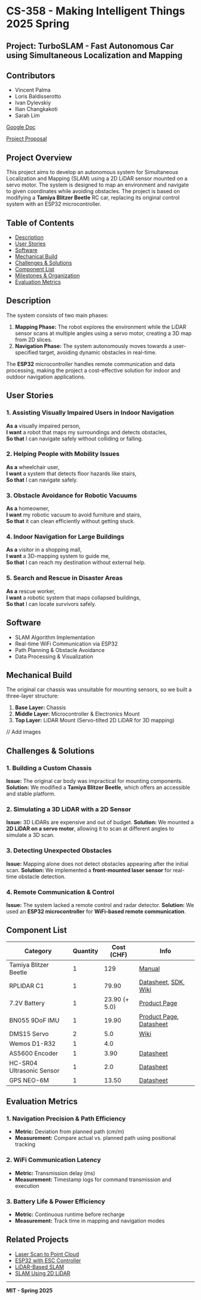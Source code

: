 # CS-358 - Making Intelligent Things 2025 Spring
## Project: TurboSLAM - Fast Autonomous Car using Simultaneous Localization and Mapping

## Contributors
- Vincent Palma
- Loris Baldisserotto
- Ivan Dylevskiy
- Ilian Changkakoti
- Sarah Lim

[Google Doc](https://docs.google.com/document/d/1Hz-CrI_mGBuuY4Cr6uao3CeAetyIk8hIU1p6bzpezqY/edit?usp=sharing)

[Project Proposal](https://www.overleaf.com/read/mtyzjbnkwfxt#540f41)

## Project Overview
This project aims to develop an autonomous system for Simultaneous Localization and Mapping (SLAM) using a 2D LiDAR sensor mounted on a servo motor. The system is designed to map an environment and navigate to given coordinates while avoiding obstacles. The project is based on modifying a **Tamiya Blitzer Beetle** RC car, replacing its original control system with an ESP32 microcontroller.

## Table of Contents
- [Description](#description)
- [User Stories](#user-stories)
- [Software](#software)
- [Mechanical Build](#mechanical-build)
- [Challenges & Solutions](#challenges--solutions)
- [Component List](#component-list)
- [Milestones & Organization](#milestones--organization)
- [Evaluation Metrics](#evaluation-metrics)

## Description
The system consists of two main phases:
1. **Mapping Phase:** The robot explores the environment while the LiDAR sensor scans at multiple angles using a servo motor, creating a 3D map from 2D slices.
2. **Navigation Phase:** The system autonomously moves towards a user-specified target, avoiding dynamic obstacles in real-time.

The **ESP32** microcontroller handles remote communication and data processing, making the project a cost-effective solution for indoor and outdoor navigation applications.

## User Stories
### 1. Assisting Visually Impaired Users in Indoor Navigation
**As a** visually impaired person,  
**I want** a robot that maps my surroundings and detects obstacles,  
**So that** I can navigate safely without colliding or falling.

### 2. Helping People with Mobility Issues
**As a** wheelchair user,  
**I want** a system that detects floor hazards like stairs,  
**So that** I can navigate safely.

### 3. Obstacle Avoidance for Robotic Vacuums
**As a** homeowner,  
**I want** my robotic vacuum to avoid furniture and stairs,  
**So that** it can clean efficiently without getting stuck.

### 4. Indoor Navigation for Large Buildings
**As a** visitor in a shopping mall,  
**I want** a 3D-mapping system to guide me,  
**So that** I can reach my destination without external help.

### 5. Search and Rescue in Disaster Areas
**As a** rescue worker,  
**I want** a robotic system that maps collapsed buildings,  
**So that** I can locate survivors safely.

## Software
- SLAM Algorithm Implementation
- Real-time WiFi Communication via ESP32
- Path Planning & Obstacle Avoidance
- Data Processing & Visualization

## Mechanical Build
The original car chassis was unsuitable for mounting sensors, so we built a three-layer structure:
1. **Base Layer:** Chassis
2. **Middle Layer:** Microcontroller & Electronics Mount
3. **Top Layer:** LiDAR Mount (Servo-tilted 2D LiDAR for 3D mapping)

// Add images

## Challenges & Solutions
### 1. **Building a Custom Chassis**
**Issue:** The original car body was impractical for mounting components.
**Solution:** We modified a **Tamiya Blitzer Beetle**, which offers an accessible and stable platform.

### 2. **Simulating a 3D LiDAR with a 2D Sensor**
**Issue:** 3D LiDARs are expensive and out of budget.
**Solution:** We mounted a **2D LiDAR on a servo motor**, allowing it to scan at different angles to simulate a 3D scan.

### 3. **Detecting Unexpected Obstacles**
**Issue:** Mapping alone does not detect obstacles appearing after the initial scan.
**Solution:** We implemented a **front-mounted laser sensor** for real-time obstacle detection.

### 4. **Remote Communication & Control**
**Issue:** The system lacked a remote control and radar detector.
**Solution:** We used an **ESP32 microcontroller** for **WiFi-based remote communication**.

## Component List
| Category | Quantity | Cost (CHF) | Info |
|------|----------|------------|------------|
| Tamiya Blitzer Beetle | 1 | 129 | [Manual](https://www.tamiyausa.com/media/files/58502ml-829-5367.pdf) |
| RPLIDAR C1 | 1 | 79.90 | [Datasheet](https://d229kd5ey79jzj.cloudfront.net/3157/SLAMTEC_rplidar_datasheet_C1_v1.0_en.pdf), [SDK](https://github.com/Slamtec/rplidar_sdk), [Wiki](https://www.waveshare.com/wiki/RPLIDAR_C1) |
| 7.2V Battery | 1 | 23.90 (+ 5.0) | [Product Page](https://www.galaxus.ch/fr/s5/product/gens-ace-modelisme-dune-batterie-720-v-5000-mah-batterie-rc-9459930) |
| BN055 9DoF IMU | 1 | 19.90 | [Product Page](https://www.bastelgarage.ch/bno055-capteur-intelligent-a-9-axes?search=9dof), [Datasheet](https://cdn-shop.adafruit.com/datasheets/BST_BNO055_DS000_12.pdf)|
| DMS15 Servo | 2 | 5.0 | [Wiki](https://wiki.dfrobot.com/DSS-M15S_270%C2%B0_15KG_DF_Metal_Servo_with_Analog_Feedback_SKU__SER0044) |
| Wemos D1-R32 | 1 | 4.0 |  |
| AS5600 Encoder | 1 | 3.90 | [Datasheet](https://files.seeedstudio.com/wiki/Grove-12-bit-Magnetic-Rotary-Position-Sensor-AS5600/res/Magnetic%20Rotary%20Position%20Sensor%20AS5600%20Datasheet.pdf) |
| HC-SR04 Ultrasonic Sensor | 1 | 2.0 | [Datasheet](https://handsontec.com/dataspecs/sensor/SR-04-Ultrasonic.pdf) |
| GPS NEO-6M | 1 | 13.50 | [Datasheet](https://content.u-blox.com/sites/default/files/products/documents/NEO-6_DataSheet_%28GPS.G6-HW-09005%29.pdf) |


## Evaluation Metrics
### 1. **Navigation Precision & Path Efficiency**
- **Metric:** Deviation from planned path (cm/m)
- **Measurement:** Compare actual vs. planned path using positional tracking

### 2. **WiFi Communication Latency**
- **Metric:** Transmission delay (ms)
- **Measurement:** Timestamp logs for command transmission and execution

### 3. **Battery Life & Power Efficiency**
- **Metric:** Continuous runtime before recharge
- **Measurement:** Track time in mapping and navigation modes

## Related Projects
- [Laser Scan to Point Cloud](https://github.com/carlosmccosta/laserscan_to_pointcloud?tab=readme-ov-file)
- [ESP32 with ESC Controller](https://github.com/Tales-sv/Esp32-ESC_Controler)
- [LiDAR-Based SLAM](https://github.com/w111liang222/lidar-slam-detection)
- [SLAM Using 2D LiDAR](https://github.com/meyiao/LaserSLAM)





---
**MIT - Spring 2025**

